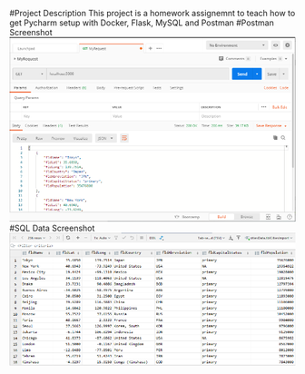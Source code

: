 #Project Description
This project is a homework assignemnt to teach how to get Pycharm setup with Docker, Flask, MySQL and Postman
#Postman Screenshot
![postman request output](screenshots/postman.png)
#SQL Data Screenshot 
![pycharm data query](screenshots/query.PNG)